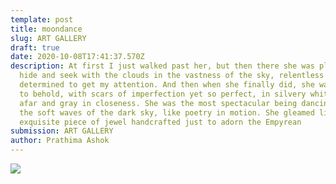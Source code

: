 ```yaml
---
template: post
title: moondance
slug: ART GALLERY
draft: true
date: 2020-10-08T17:41:37.570Z
description: At first I just walked past her, but then there she was playing
  hide and seek with the clouds in the vastness of the sky, relentless and
  determined to get my attention. And then when she finally did, she was a sight
  to behold, with scars of imperfection yet so perfect, in silvery white from
  afar and gray in closeness. She was the most spectacular being dancing away in
  the soft waves of the dark sky, like poetry in motion. She gleamed like an
  exquisite piece of jewel handcrafted just to adorn the Empyrean
submission: ART GALLERY
author: Prathima Ashok
---
```

![](/media/whatsapp-image-2020-10-08-at-22.21.24.jpeg)